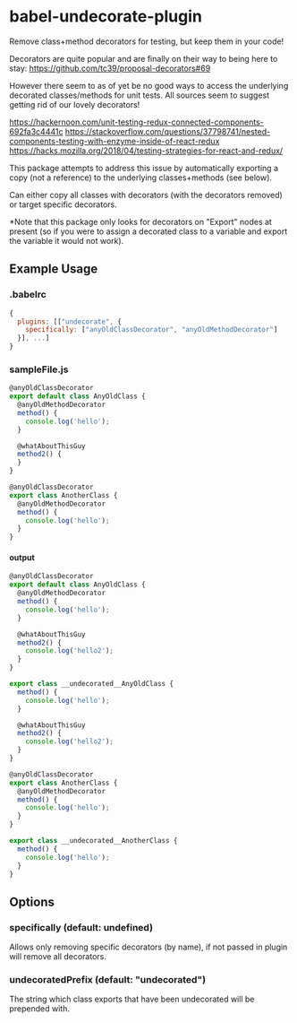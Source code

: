 # babel-undecorate-plugin
Remove class+method decorators for testing, but keep them in your code!

Decorators are quite popular and are finally on their way to being here to stay: https://github.com/tc39/proposal-decorators#69

However there seem to as of yet be no good ways to access the underlying decorated classes/methods for unit tests.  All sources seem to suggest getting rid of our lovely decorators!

https://hackernoon.com/unit-testing-redux-connected-components-692fa3c4441c
https://stackoverflow.com/questions/37798741/nested-components-testing-with-enzyme-inside-of-react-redux
https://hacks.mozilla.org/2018/04/testing-strategies-for-react-and-redux/

This package attempts to address this issue by automatically exporting a copy (not a reference) to the underlying classes+methods (see below).

Can either copy all classes with decorators (with the decorators removed) or target specific decorators.

*Note that this package only looks for decorators on "Export" nodes at present (so if you were to assign a decorated class to a variable and export the variable it would not work).

## Example Usage

### .babelrc
```js
{
  plugins: [["undecorate", {
    specifically: ["anyOldClassDecorator", "anyOldMethodDecorator"]
  }], ...]
}
```

### sampleFile.js
```js
@anyOldClassDecorator
export default class AnyOldClass {
  @anyOldMethodDecorator
  method() {
    console.log('hello');  	
  }

  @whatAboutThisGuy
  method2() {
  }
}

@anyOldClassDecorator
export class AnotherClass {
  @anyOldMethodDecorator
  method() {
    console.log('hello');  	
  }
}
```
#### output
```js
@anyOldClassDecorator
export default class AnyOldClass {
  @anyOldMethodDecorator
  method() {
    console.log('hello');  	
  }

  @whatAboutThisGuy
  method2() {
    console.log('hello2');
  }
}

export class __undecorated__AnyOldClass {
  method() {
    console.log('hello');  	
  }

  @whatAboutThisGuy
  method2() {
    console.log('hello2');
  }
}

@anyOldClassDecorator
export class AnotherClass {
  @anyOldMethodDecorator
  method() {
    console.log('hello');  	
  }
}

export class __undecorated__AnotherClass {
  method() {
    console.log('hello');  	
  }
}
```

## Options
### specifically <Array> (default: undefined)
Allows only removing specific decorators (by name), if not passed in plugin will remove all decorators.

### undecoratedPrefix <String> (default: "__undecorated__")
The string which class exports that have been undecorated will be prepended with.
